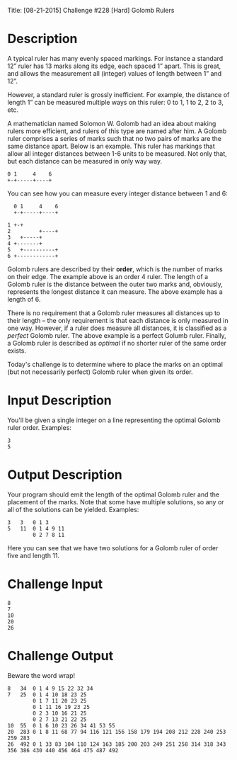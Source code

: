 Title: [08-21-2015] Challenge #228 [Hard] Golomb Rulers

# Description

A typical ruler has many evenly spaced markings. For instance a standard 12” ruler has 13 marks along its edge, each spaced 1” apart. This is great, and allows the measurement all (integer) values of length between 1” and 12”.

However, a standard ruler is grossly inefficient. For example, the distance of length 1” can be measured multiple ways on this ruler: 0 to 1, 1 to 2, 2 to 3, etc. 

A mathematician named Solomon W. Golomb had an idea about making rulers more efficient, and rulers of this type are named after him. A Golomb ruler comprises a series of marks such that no two pairs of marks are the same distance apart. Below is an example. This ruler has markings that allow all integer distances between 1-6 units to be measured. Not only that, but each distance can be measured in only way way.

    0 1     4    6
    +-+-----+----+

You can see how you can measure every integer distance between 1 and 6:

      0 1     4    6
      +-+-----+----+

    1 +-+
    2         +----+
    3   +-----+
    4 +-------+
    5   +----------+
    6 +------------+  

Golomb rulers are described by their **order**, which is the number of marks on their edge. The example above is an order 4 ruler. The length of a Golomb ruler is the distance between the outer two marks and, obviously, represents the longest distance it can measure. The above example has a length of 6.

There is no requirement that a Golomb ruler measures all distances up to their length – the only requirement is that each distance is only measured in one way. However, if a ruler does measure all distances, it is classified as a *perfect* Golomb ruler. The above example is a perfect Golumb ruler. Finally, a Golomb ruler is described as *optimal* if no shorter ruler of the same order exists.

Today's challenge is to determine where to place the marks on an optimal (but not necessarily perfect) Golomb ruler when given its order. 

# Input Description

You'll be given a single integer on a line representing the optimal Golomb ruler order. Examples:

    3
    5

# Output Description

Your program should emit the length of the optimal Golomb ruler and the placement of the marks. Note that some have multiple solutions, so any or all of the solutions can be yielded. Examples:

    3   3   0 1 3
    5   11  0 1 4 9 11
            0 2 7 8 11

Here you can see that we have two solutions for a Golomb ruler of order five and length 11. 

# Challenge Input

    8
    7
    10
    20
    26

# Challenge Output

Beware the word wrap!

    8   34  0 1 4 9 15 22 32 34
    7   25  0 1 4 10 18 23 25
            0 1 7 11 20 23 25
            0 1 11 16 19 23 25
            0 2 3 10 16 21 25
            0 2 7 13 21 22 25
    10  55  0 1 6 10 23 26 34 41 53 55
    20  283 0 1 8 11 68 77 94 116 121 156 158 179 194 208 212 228 240 253 259 283
    26  492 0 1 33 83 104 110 124 163 185 200 203 249 251 258 314 318 343 356 386 430 440 456 464 475 487 492
